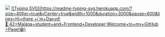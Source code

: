 <img src="https://media.licdn.com/dms/image/C4D16AQEr_EgJN9ZajA/profile-displaybackgroundimage-shrink_350_1400/0/1655804747376?e=1712793600&v=beta&t=BPdptyjH1POPhtNR11BOfTGSAghxGs0pfanHDb056OY">
<a href="#"
    >![Typing SVG](https://readme-typing-svg.herokuapp.com/?size=40&center=true&vCenter=true&width=1000&duration=3000&pause=600&lines=Hi+there,+i`m+Davyd!👋;42+Malága+student+and+Frontend+Developer;Welcome+to+my+GitHub+Page!😁)
</a>
